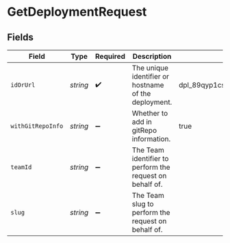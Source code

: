 # GetDeploymentRequest


## Fields

| Field                                                    | Type                                                     | Required                                                 | Description                                              | Example                                                  |
| -------------------------------------------------------- | -------------------------------------------------------- | -------------------------------------------------------- | -------------------------------------------------------- | -------------------------------------------------------- |
| `idOrUrl`                                                | *string*                                                 | :heavy_check_mark:                                       | The unique identifier or hostname of the deployment.     | dpl_89qyp1cskzkLrVicDaZoDbjyHuDJ                         |
| `withGitRepoInfo`                                        | *string*                                                 | :heavy_minus_sign:                                       | Whether to add in gitRepo information.                   | true                                                     |
| `teamId`                                                 | *string*                                                 | :heavy_minus_sign:                                       | The Team identifier to perform the request on behalf of. |                                                          |
| `slug`                                                   | *string*                                                 | :heavy_minus_sign:                                       | The Team slug to perform the request on behalf of.       |                                                          |